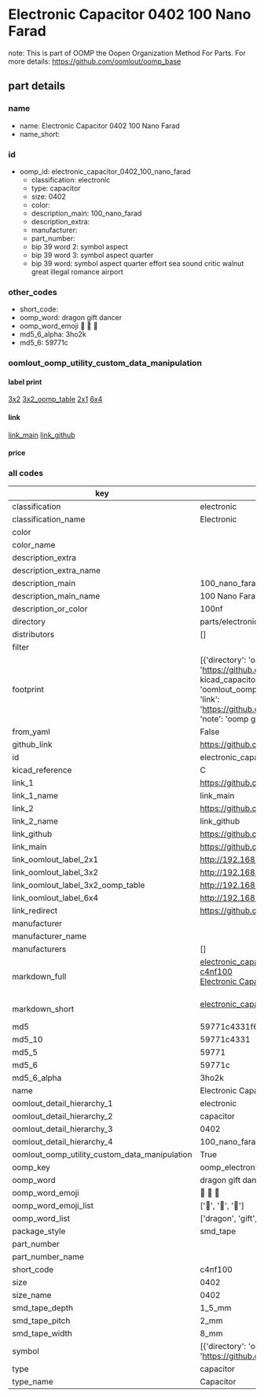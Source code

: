 # Electronic Capacitor 0402 100 Nano Farad  

note: This is part of OOMP the Oopen Organization Method For Parts. For more details: https://github.com/oomlout/oomp_base

##  part details
  







### name
* name: Electronic Capacitor 0402 100 Nano Farad
* name_short: 
### id
* oomp_id: electronic_capacitor_0402_100_nano_farad
  * classification: electronic
  * type: capacitor
  * size: 0402
  * color: 
  * description_main: 100_nano_farad
  * description_extra: 
  * manufacturer: 
  * part_number: 
  * bip 39 word 2: symbol aspect
  * bip 39 word 3: symbol aspect quarter
  * bip 39 word: symbol aspect quarter effort sea sound critic walnut great illegal romance airport

### other_codes
* short_code: 
* oomp_word: dragon gift dancer
* oomp_word_emoji :dragon: :gift: :dancer:
* md5_6_alpha: 3ho2k
* md5_6: 59771c






### oomlout_oomp_utility_custom_data_manipulation
#### label print
[3x2](http://192.168.1.245:1112/?label=oomp%203ho2k)
[3x2_oomp_table](http://192.168.1.108:1112/?label=oomp%203ho2k)
[2x1](http://192.168.1.242:1112/?label=oomp%203ho2k)
[6x4](http://192.168.1.55:1112/?label=oomp%203ho2k)    

#### link

[link_main](https://github.com/oomlout/oomlout_oomp_version_1_messy/tree/main/parts/electronic_capacitor_0402_100_nano_farad) [link_github](https://github.com/oomlout/oomlout_oomp_version_1_messy/tree/main/parts/electronic_capacitor_0402_100_nano_farad)                             

#### price







### all codes 
| key | value |  
| --- | --- |  
| classification | electronic |  
| classification_name | Electronic |  
| color |  |  
| color_name |  |  
| description_extra |  |  
| description_extra_name |  |  
| description_main | 100_nano_farad |  
| description_main_name | 100 Nano Farad |  
| description_or_color | 100nf |  
| directory | parts/electronic_capacitor_0402_100_nano_farad |  
| distributors | [] |  
| filter |  |  
| footprint | [{'directory': 'oomlout_oomp_footprint_bot/footprints/kicad_capacitor_smd_c_0402_1005metric//working/working.kicad_mod', 'index': 0, 'link': 'https://github.com/oomlout/oomlout_oomp_footprint_bot/tree/main/foootprntss/kicad_capacitor_smd_c_0402_1005metric', 'note': 'source footprint kicad_capacitor_smd_c_0402_1005metric', 'oomp_key': 'oomp_kicad_capacitor_smd_c_0402_1005metric'}, {'directory': 'oomlout_oomp_footprint_bot/footprints/oomlout_oomlout_oomp_part_footprints_c4nf100_electronic_capacitor_0402_100_nano_farad//working/working.kicad_mod', 'index': 1, 'link': 'https://github.com/oomlout/oomlout_oomp_footprint_bot/tree/main/foootprntss/oomlout_oomlout_oomp_part_footprints_c4nf100_electronic_capacitor_0402_100_nano_farad', 'note': 'oomp generated footprint', 'oomp_key': 'oomp_oomlout_oomlout_oomp_part_footprints_c4nf100_electronic_capacitor_0402_100_nano_farad'}] |  
| from_yaml | False |  
| github_link | https://github.com/oomlout/oomlout_oomp_part_src/tree/main/parts/electronic_capacitor_0402_100_nano_farad |  
| id | electronic_capacitor_0402_100_nano_farad |  
| kicad_reference | C |  
| link_1 | https://github.com/oomlout/oomlout_oomp_version_1_messy/tree/main/parts/electronic_capacitor_0402_100_nano_farad |  
| link_1_name | link_main |  
| link_2 | https://github.com/oomlout/oomlout_oomp_version_1_messy/tree/main/parts/electronic_capacitor_0402_100_nano_farad |  
| link_2_name | link_github |  
| link_github | https://github.com/oomlout/oomlout_oomp_version_1_messy/tree/main/parts/electronic_capacitor_0402_100_nano_farad |  
| link_main | https://github.com/oomlout/oomlout_oomp_version_1_messy/tree/main/parts/electronic_capacitor_0402_100_nano_farad |  
| link_oomlout_label_2x1 | http://192.168.1.242:1112/?label=oomp%203ho2k |  
| link_oomlout_label_3x2 | http://192.168.1.245:1112/?label=oomp%203ho2k |  
| link_oomlout_label_3x2_oomp_table | http://192.168.1.108:1112/?label=oomp%203ho2k |  
| link_oomlout_label_6x4 | http://192.168.1.55:1112/?label=oomp%203ho2k |  
| link_redirect | https://github.com/oomlout/oomlout_oomp_version_1_messy/tree/main/parts/electronic_capacitor_0402_100_nano_farad |  
| manufacturer |  |  
| manufacturer_name |  |  
| manufacturers | [] |  
| markdown_full | [electronic_capacitor_0402_100_nano_farad](none)<br>[c4nf100](none)<br>[Electronic Capacitor 0402 100 Nano Farad](none)<br><br> |  
| markdown_short | [electronic_capacitor_0402_100_nano_farad](none)<br><br> |  
| md5 | 59771c4331f6c67b3f60f46b5ec35ee3 |  
| md5_10 | 59771c4331 |  
| md5_5 | 59771 |  
| md5_6 | 59771c |  
| md5_6_alpha | 3ho2k |  
| name | Electronic Capacitor 0402 100 Nano Farad |  
| oomlout_detail_hierarchy_1 | electronic |  
| oomlout_detail_hierarchy_2 | capacitor |  
| oomlout_detail_hierarchy_3 | 0402 |  
| oomlout_detail_hierarchy_4 | 100_nano_farad |  
| oomlout_oomp_utility_custom_data_manipulation | True |  
| oomp_key | oomp_electronic_capacitor_0402_100_nano_farad |  
| oomp_word | dragon gift dancer |  
| oomp_word_emoji | :dragon: :gift: :dancer: |  
| oomp_word_emoji_list | [':dragon:', ':gift:', ':dancer:'] |  
| oomp_word_list | ['dragon', 'gift', 'dancer'] |  
| package_style | smd_tape |  
| part_number |  |  
| part_number_name |  |  
| short_code | c4nf100 |  
| size | 0402 |  
| size_name | 0402 |  
| smd_tape_depth | 1_5_mm |  
| smd_tape_pitch | 2_mm |  
| smd_tape_width | 8_mm |  
| symbol | [{'directory': 'oomlout_oomp_symbol_bot/symbols/kicad_device_c//working/working.kicad_sym', 'index': 0, 'link': 'https://github.com/oomlout/oomlout_oomp_symbol_bot/tree/main/symbols/kicad_device_c', 'oomp_key': 'oomp_kicad_device_c'}] |  
| type | capacitor |  
| type_name | Capacitor |  
